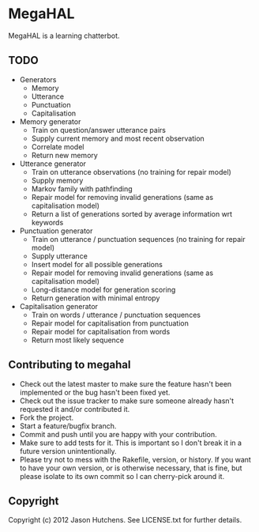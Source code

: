 MegaHAL
=======

MegaHAL is a learning chatterbot.

TODO
----

* Generators
  + Memory
  + Utterance
  + Punctuation
  + Capitalisation
* Memory generator
  + Train on question/answer utterance pairs
  + Supply current memory and most recent observation
  + Correlate model
  + Return new memory
* Utterance generator
  + Train on utterance observations (no training for repair model)
  + Supply memory
  + Markov family with pathfinding
  + Repair model for removing invalid generations (same as capitalisation model)
  + Return a list of generations sorted by average information wrt keywords
* Punctuation generator
  + Train on utterance / punctuation sequences (no training for repair model)
  + Supply utterance
  + Insert model for all possible generations
  + Repair model for removing invalid generations (same as capitalisation model)
  + Long-distance model for generation scoring
  + Return generation with minimal entropy
* Capitalisation generator
  + Train on words / utterance / punctuation sequences
  + Repair model for capitalisation from punctuation
  + Repair model for capitalisation from words
  + Return most likely sequence

Contributing to megahal
-----------------------
 
* Check out the latest master to make sure the feature hasn't been implemented or the bug hasn't been fixed yet.
* Check out the issue tracker to make sure someone already hasn't requested it and/or contributed it.
* Fork the project.
* Start a feature/bugfix branch.
* Commit and push until you are happy with your contribution.
* Make sure to add tests for it. This is important so I don't break it in a future version unintentionally.
* Please try not to mess with the Rakefile, version, or history. If you want to have your own version, or is otherwise necessary, that is fine, but please isolate to its own commit so I can cherry-pick around it.

Copyright
---------

Copyright (c) 2012 Jason Hutchens. See LICENSE.txt for further details.
